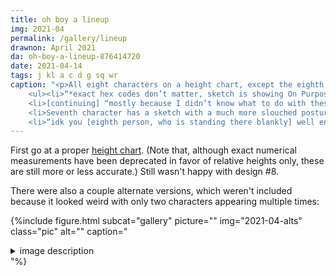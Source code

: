 ```yaml
---
title: oh boy a lineup
img: 2021-04
permalink: /gallery/lineup
drawnon: April 2021
da: oh-boy-a-lineup-876414720
date: 2021-04-14
tags: j kl a c d g sq wr
caption: "<p>All eight characters on a height chart, except the eighth is a sketch. Written title: “~character design is my passion~”, subtitle “and all that jazz”. Additional notes:</p>
	<ul><li>“*exact hex codes don’t matter, sketch is showing On Purpose™”</li>
	<li>[continuing] “mostly because I didn’t know what to do with these two [the last two characters]. RIP”</li>
	<li>Seventh character has a sketch with a much more slouched posture; “good pose but use this [pointing to the finished ref]”</li>
	<li>“idk you [eighth person, who is standing there blankly] well enough for a Good Pose (yet)”</li></ul>"
---
```

First go at a proper <a href="https://www.deviantart.com/swiftgold/art/blank-height-chart-121670324" class="ext">height chart</a>. (Note that, although exact numerical measurements have been deprecated in favor of relative heights only, these are still more or less accurate.) Still wasn't happy with design #8.

There were also a couple alternate versions, which weren't included because it looked weird with only two characters appearing multiple times:

{%include figure.html subcat="gallery" picture="" img="2021-04-alts" class="pic" alt="" caption="<details><summary>image description</summary><ul>
	<li>artist note: “these aren’t Intentionally together, I just don’t know what the others’ alt. outfits (if any) are yet”</li>
	<li>Second character has shorter hair, dark brown eyes, and modern clothing. Small note next to colorful rubber-band-bracelets on both wrists: “hues + amount of these don’t matter”</li>
	<li>Third character has a jacket, belt, and boots.</li>
	<li>Both are smiling.</li></ul></details>"%}
